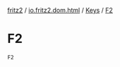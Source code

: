 [fritz2](../../index.md) / [io.fritz2.dom.html](../index.md) / [Keys](index.md) / [F2](./-f2.md)

# F2

`F2`